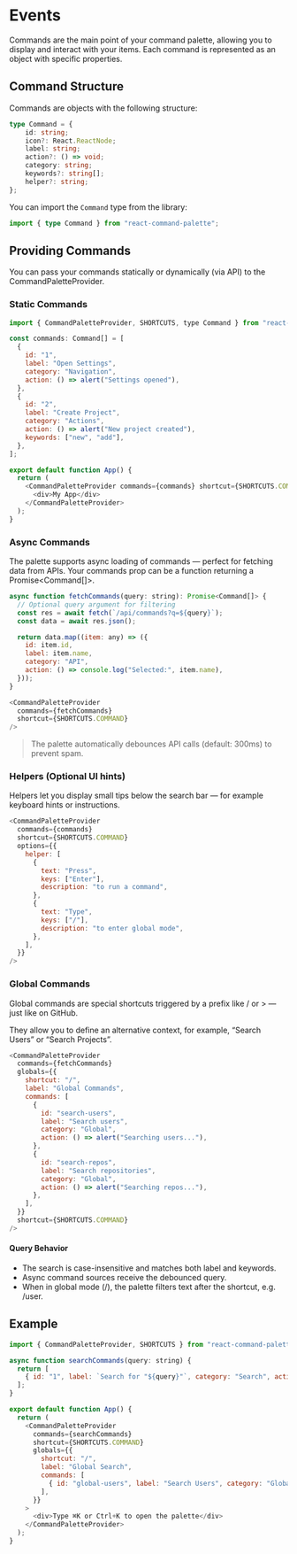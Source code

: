 # Events
Commands are the main point of your command palette, allowing you to display and interact with your items. Each command is represented as an object with specific properties.

## Command Structure
Commands are objects with the following structure:

```typescript
type Command = {
    id: string;
    icon?: React.ReactNode;
    label: string;
    action?: () => void;
    category: string;
    keywords?: string[];
    helper?: string;
};
```

You can import the `Command` type from the library:

```typescript
import { type Command } from "react-command-palette";
```

## Providing Commands
You can pass your commands statically or dynamically (via API) to the CommandPaletteProvider.

### Static Commands

```javascript
import { CommandPaletteProvider, SHORTCUTS, type Command } from "react-command-palette";

const commands: Command[] = [
  {
    id: "1",
    label: "Open Settings",
    category: "Navigation",
    action: () => alert("Settings opened"),
  },
  {
    id: "2",
    label: "Create Project",
    category: "Actions",
    action: () => alert("New project created"),
    keywords: ["new", "add"],
  },
];

export default function App() {
  return (
    <CommandPaletteProvider commands={commands} shortcut={SHORTCUTS.COMMAND}>
      <div>My App</div>
    </CommandPaletteProvider>
  );
}
```

### Async Commands

The palette supports async loading of commands — perfect for fetching data from APIs.
Your commands prop can be a function returning a Promise<Command[]>.

```javascript
async function fetchCommands(query: string): Promise<Command[]> {
  // Optional query argument for filtering
  const res = await fetch(`/api/commands?q=${query}`);
  const data = await res.json();

  return data.map((item: any) => ({
    id: item.id,
    label: item.name,
    category: "API",
    action: () => console.log("Selected:", item.name),
  }));
}

<CommandPaletteProvider
  commands={fetchCommands}
  shortcut={SHORTCUTS.COMMAND}
/>
```
> The palette automatically debounces API calls (default: 300ms) to prevent spam.

### Helpers (Optional UI hints)

Helpers let you display small tips below the search bar — for example keyboard hints or instructions.

```javascript
<CommandPaletteProvider
  commands={commands}
  shortcut={SHORTCUTS.COMMAND}
  options={{
    helper: [
      {
        text: "Press",
        keys: ["Enter"],
        description: "to run a command",
      },
      {
        text: "Type",
        keys: ["/"],
        description: "to enter global mode",
      },
    ],
  }}
/>
```

### Global Commands

Global commands are special shortcuts triggered by a prefix like / or > — just like on GitHub.

They allow you to define an alternative context, for example, “Search Users” or “Search Projects”.

```javascript
<CommandPaletteProvider
  commands={fetchCommands}
  globals={{
    shortcut: "/",
    label: "Global Commands",
    commands: [
      {
        id: "search-users",
        label: "Search users",
        category: "Global",
        action: () => alert("Searching users..."),
      },
      {
        id: "search-repos",
        label: "Search repositories",
        category: "Global",
        action: () => alert("Searching repos..."),
      },
    ],
  }}
  shortcut={SHORTCUTS.COMMAND}
/>
```

#### Query Behavior

- The search is case-insensitive and matches both label and keywords.
- Async command sources receive the debounced query.
- When in global mode (/), the palette filters text after the shortcut, e.g. /user.

## Example

```javascript
import { CommandPaletteProvider, SHORTCUTS } from "react-command-palette";

async function searchCommands(query: string) {
  return [
    { id: "1", label: `Search for "${query}"`, category: "Search", action: () => alert(query) },
  ];
}

export default function App() {
  return (
    <CommandPaletteProvider
      commands={searchCommands}
      shortcut={SHORTCUTS.COMMAND}
      globals={{
        shortcut: "/",
        label: "Global Search",
        commands: [
          { id: "global-users", label: "Search Users", category: "Global", action: () => alert("Users") },
        ],
      }}
    >
      <div>Type ⌘K or Ctrl+K to open the palette</div>
    </CommandPaletteProvider>
  );
}
```